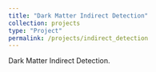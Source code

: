 ```yaml
---
title: "Dark Matter Indirect Detection"
collection: projects
type: "Project"
permalink: /projects/indirect_detection
---
```


Dark Matter Indirect Detection.
